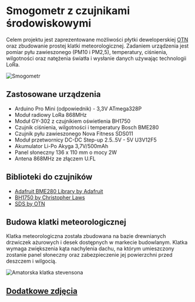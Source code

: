 # Smogometr z czujnikami środowiskowymi
Celem projektu jest zaprezentowane możliwości płytki deweloperskiej [OTN](https://github.com/Open-Things-Network/lora-dev-board/tree/master/v1.0) oraz zbudowanie prostej klatki meteorologicznej. Zadaniem urządzenia jest pomiar pyłu zawieszonego (PM10 i PM2,5), temperatury, ciśnienia, wilgotności oraz natężenia światła i wysłanie danych używając technologii LoRa.

![Smogometr](media/Lora_dev_board.jpg)


## Zastosowane urządzenia
 * Arduino Pro Mini (odpowiednik) - 3,3V ATmega328P
 * Moduł radiowy LoRa 868MHz
 * Moduł GY-302 z czujnikiem oświetlenia BH1750
 * Czujnik ciśnienia, wilgotności i temperatury Bosch BME280
 * Czujnik pyłu zawieszonego Nova Fitness SDS011
 * Moduł przetwornicy DC-DC Step-up 2.5..5V - 5V U3V12F5
 * Akumulator Li-Po Akyga 3,7V/500mAh
 * Panel słoneczny 136 x 110 mm o mocy 2W
 * Antena 868MHz ze złączem U.FL


## Biblioteki do czujników
 * [Adafruit BME280 Library by Adafruit](https://github.com/adafruit/Adafruit_BME280_Library)
 * [BH1750 by Christopher Laws](https://github.com/claws/BH1750)
 * [SDS by OTN](https://github.com/Open-Things-Network/workshops/tree/master/smogometr/libraries/sds)


## Budowa klatki meteorologicznej
Klatka meteorologiczna została zbudowana na bazie drewnianych drzwiczek ażurowych i desek dostępnych w markecie budowlanym. Klatka wymaga zwiększenia kąta nachylenia dachu, na którym umieszczony zostanie panel słoneczny oraz zabezpieczenie jej powierzchni przed deszczem i wilgocią.

![Amatorska klatka stevensona](media/smogometr-heca-1.jpg)


## [Dodatkowe zdjęcia](media/)


